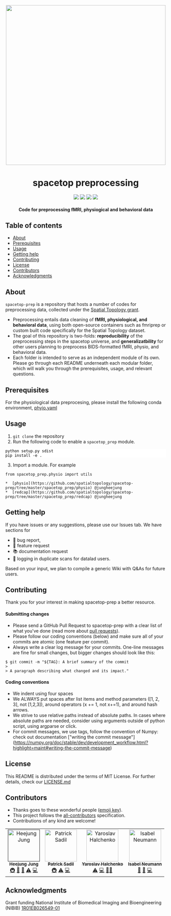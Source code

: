<p align="center">
<!-- ALL-CONTRIBUTORS-BADGE:START - Do not remove or modify this section -->
<!-- ALL-CONTRIBUTORS-BADGE:END -->

<img src="https://user-images.githubusercontent.com/54367954/195647242-1258eaf4-f838-43ea-b65c-f94dfe005e6b.png" width="500">
    </p>
<h1 align="center">
    spacetop preprocessing
    </h1>

<p align="center">
   <a href="https://github.com/badges/shields/graphs/contributors" alt="Contributors">
         <img src="https://img.shields.io/badge/Code-React-informational?style=flat&logo=react&color=61DAFB" /></a>
   <a href="https://github.com/spatialtopology/preprocessing" alt="Backers on Open Collective">
         <img src="https://img.shields.io/badge/status-dev-brightgreen"/></a>
   <a href="https://github.com/spatialtopology/preprocessing">
         <img src="https://img.shields.io/badge/contributions-welcome-orange"></a>
   <a href="https://github.com/git/git-scm.com/blob/main/MIT-LICENSE.txt">
         <img src="https://img.shields.io/badge/license-MIT-blue"></a>
</p>
<h4 align="center">
    Code for preprocessing fMRI, physiogical and behavioral data
    </h4>




Table of contents
-----------------

* [About](#about)
* [Prerequisites](#prerequisites)
* [Usage](#usage)
* [Getting help](#getting-help)
* [Contributing](#contributing)
* [License](#license)
* [Contributors](#contributors)
* [Acknowledgments](#acknowledgments)


About
-----------------
`spacetop-prep` is a repository that hosts a number of codes for preprocessing data, collected under the [Spatial Topology grant](https://www.nibib.nih.gov/node/133216). 
- Preprocessing entails data cleaning of **fMRI, physiological, and behavioral data**, using both open-source containers such as fmriprep or custom built code specifically for the Spatial Topology dataset. 
- The goal of this repository is two-folds: **reproducibility** of the preprocessing steps in the spacetop universe, and **generalizatbility** for other users planning to preprocess BIDS-formatted fMRI, physio, and behavioral data. 
- Each folder is intended to serve as an independent module of its own. Please go through each README underneath each modular folder, which will walk you through the prerequisites, usage, and relevant questions. 

Prerequisites
-----------------
For the physiological data preprocesing, please install the following conda environment, [phyio.yaml](https://github.com/spatialtopology/spacetop-prep/blob/master/spacetop_prep/physio/physio.yaml)

Usage
-----------------
1. `git clone` the repository
2. Run the following code to enable a `spacetop_prep` module. 


<div style="background: #FFFFFF; color: #000">

```
python setup.py sdist
pip install -e .
```

</div>

3. Import a module. For example

```
from spacetop_prep.physio import utils
```

    *  [physio](https://github.com/spatialtopology/spacetop-prep/tree/master/spacetop_prep/physio) @jungheejung
    *  [redcap](https://github.com/spatialtopology/spacetop-prep/tree/master/spacetop_prep/redcap) @jungheejung

Getting help
-----------------
If you have issues or any suggestions, please use our Issues tab. We have sections for 
- 🐞 bug report, 
- 💎 feature request
- 📚 documentation request
- 🧠 logging in duplicate scans for datalad users.

Based on your input, we plan to compile a generic Wiki with Q&As for future users. 

Contributing
-----------------
Thank you for your interest in making spacetop-prep a better resource. 

#### Submitting changes 
* Please send a GitHub Pull Request to spacetop-prep with a clear list of what you've done (read more about [pull requests](https://docs.github.com/en/pull-requests/collaborating-with-pull-requests/proposing-changes-to-your-work-with-pull-requests/about-pull-requests)). 
* Please follow our coding conventions (below) and make sure all of your commits are atomic (one feature per commit).
* Always write a clear log message for your commits. One-line messages are fine for small changes, but bigger changes should look like this:
```
$ git commit -m "${TAG}: A brief summary of the commit
> 
> A paragraph describing what changed and its impact."
```
#### Coding conventions
* We indent using four spaces
* We ALWAYS put spaces after list items and method parameters ([1, 2, 3], not [1,2,3]), around operators (x += 1, not x+=1), and around hash arrows.
* We strive to use relative paths instead of absolute paths. In cases where absolute paths are needed, consider using arguments outside of python script, using argparse or click. 
* For commit messages, we use tags, follow the convention of Numpy: check out documentation ["writing the commit message"] (https://numpy.org/doc/stable/dev/development_workflow.html?highlight=maint#writing-the-commit-message)

License
-----------------
This README is distributed under the terms of MIT License. For further details, check our [LICENSE.md](https://github.com/spatialtopology/spacetop-prep/blob/master/LICENSE.md)

Contributors
------------------

* Thanks goes to these wonderful people ([emoji key](https://allcontributors.org/docs/en/emoji-key)). 
* This project follows the [all-contributors](https://github.com/all-contributors/all-contributors) specification. 
* Contributions of any kind are welcome!

<!-- ALL-CONTRIBUTORS-LIST:START - Do not remove or modify this section -->
<!-- prettier-ignore-start -->
<!-- markdownlint-disable -->
<table>
  <tbody>
     <tr>
      <td align="center"><a href=""><img src="https://user-images.githubusercontent.com/54367954/206926455-5c94bd35-ab38-4a1f-bc78-d0503c52bd40.png" width="100px;" alt="Heejung Jung"/><br /><sub><b>Heejung Jung</b></sub></a><br /><a href="#infra-jungheejung" title="Infrastructure (Hosting, Build-Tools, etc)">🚇</a> <a href="https://github.com/spatialtopology/spacetop-prep/commits?author=jungheejung" title="Maintenance">🚧</a> 
      <a href="https://github.com/spatialtopology/spacetop-prep/commits?author=jungheejung" title="Project Management">📆</a>
      <a href="https://github.com/spatialtopology/spacetop-prep/commits?author=jungheejung" title="Tests">⚠️</a> <a href="https://github.com/spatialtopology/spacetop-prep/commits?author=jungheejung" title="Code">💻</a></td>
      <td align="center"><a href="https://psadil.github.io/psadil"><img src="https://avatars.githubusercontent.com/u/8172767?v=4=100" width="100px;" alt="Patrick Sadil"/><br /><sub><b>Patrick Sadil</b></sub></a><br /><a href="#infra-psadil" title="Infrastructure (Hosting, Build-Tools, etc)">🚇</a> <a href="https://github.com/spatialtopology/spacetop-prep/commits?author=psadil" title="Tests">⚠️</a> <a href="https://github.com/spatialtopology/spacetop-prep/commits?author=psadil" title="Code">💻</a></td>
      <td align="center"><a href="http://www.onerussian.com"><img src="https://avatars.githubusercontent.com/u/39889?v=4?s=100" width="100px;" alt="Yaroslav Halchenko"/><br /><sub><b>Yaroslav Halchenko</b></sub></a><br /><a href="https://github.com/spatialtopology/spacetop-prep/commits?author=yarikoptic" title="Tests">⚠️</a> <a href="https://github.com/spatialtopology/spacetop-prep/commits?author=yarikoptic" title="Code">💻</a> <a href="https://github.com/spatialtopology/spacetop-prep/commits?author=yarikoptic" title="Mentoring">🧑‍🏫</a></td>
      <td align="center"><a href="https://user-images.githubusercontent.com/54367954/206926403-aab0c902-07fc-4190-9b8c-995563d1b80c.png"><img src="https://user-images.githubusercontent.com/54367954/206926403-aab0c902-07fc-4190-9b8c-995563d1b80c.png" width="100px;" alt="Isabel Neumann"/><br /><sub><b>Isabel Neumann</b></sub></a><br /><a href="#infra-isabeln23" title="Ideas">🤔</a> <a href="https://github.com/spatialtopology/spacetop-prep/commits?author=isabeln23" title="Documentation">📖</a> 
       <a href="https://github.com/spatialtopology/spacetop-prep/commits?author=isabeln23" title="Code">💻</a></td>
    </tr>
  </tbody>
</table>

<!-- markdownlint-restore -->
<!-- prettier-ignore-end -->

<!-- ALL-CONTRIBUTORS-LIST:END -->



Acknowledgments
-----------------
Grant funding National Institute of Biomedical Imaging and Bioengineering (NIBIB) [1R01EB026549-01](https://www.nibib.nih.gov/node/133216)


